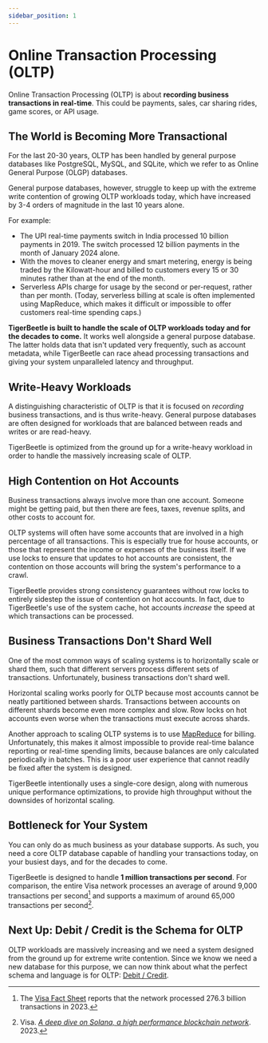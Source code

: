 ```yaml
---
sidebar_position: 1
---
```


# Online Transaction Processing (OLTP)

Online Transaction Processing (OLTP) is about **recording business transactions in real-time**. This
could be payments, sales, car sharing rides, game scores, or API usage.

## The World is Becoming More Transactional

For the last 20-30 years, OLTP has been handled by general purpose databases like PostgreSQL, MySQL,
and SQLite, which we refer to as Online General Purpose (OLGP) databases.

General purpose databases, however, struggle to keep up with the extreme write contention of growing
OLTP workloads today, which have increased by 3-4 orders of magnitude in the last 10 years alone.

For example:

- The UPI real-time payments switch in India processed 10 billion payments in 2019. The switch
  processed 12 billion payments in the month of January 2024 alone.
- With the moves to cleaner energy and smart metering, energy is being traded by the Kilowatt-hour
  and billed to customers every 15 or 30 minutes rather than at the end of the month.
- Serverless APIs charge for usage by the second or per-request, rather than per month. (Today,
  serverless billing at scale is often implemented using MapReduce, which makes it difficult or
  impossible to offer customers real-time spending caps.)

**TigerBeetle is built to handle the scale of OLTP workloads today and for the decades to come.** It
works well alongside a general purpose database. The latter holds data that isn't updated very
frequently, such as account metadata, while TigerBeetle can race ahead processing transactions and
giving your system unparalleled latency and throughput.

## Write-Heavy Workloads

A distinguishing characteristic of OLTP is that it is focused on _recording_ business transactions,
and is thus write-heavy. General purpose databases are often designed for workloads that are
balanced between reads and writes or are read-heavy.

TigerBeetle is optimized from the ground up for a write-heavy workload in order to handle the
massively increasing scale of OLTP.

## High Contention on Hot Accounts

Business transactions always involve more than one account. Someone might be getting paid, but then
there are fees, taxes, revenue splits, and other costs to account for.

OLTP systems will often have some accounts that are involved in a high percentage of all
transactions. This is especially true for house accounts, or those that represent the income or
expenses of the business itself. If we use locks to ensure that updates to hot accounts are
consistent, the contention on those accounts will bring the system's performance to a crawl.

TigerBeetle provides strong consistency guarantees without row locks to entirely sidestep the issue
of contention on hot accounts. In fact, due to TigerBeetle's use of the system cache, hot accounts
_increase_ the speed at which transactions can be processed.

## Business Transactions Don't Shard Well

One of the most common ways of scaling systems is to horizontally scale or shard them, such that
different servers process different sets of transactions. Unfortunately, business transactions don't
shard well.

Horizontal scaling works poorly for OLTP because most accounts cannot be neatly partitioned between
shards. Transactions between accounts on different shards become even more complex and slow. Row
locks on hot accounts even worse when the transactions must execute across shards.

Another approach to scaling OLTP systems is to use
[MapReduce](https://en.wikipedia.org/wiki/MapReduce) for billing. Unfortunately, this makes it
almost impossible to provide real-time balance reporting or real-time spending limits, because
balances are only calculated periodically in batches. This is a poor user experience that cannot
readily be fixed after the system is designed.

TigerBeetle intentionally uses a single-core design, along with numerous unique performance
optimizations, to provide high throughput without the downsides of horizontal scaling.

## Bottleneck for Your System

You can only do as much business as your database supports. As such, you need a core OLTP database
capable of handling your transactions today, on your busiest days, and for the decades to come.

TigerBeetle is designed to handle **1 million transactions per second**. For comparison, the entire
Visa network processes an average of around 9,000 transactions per second[^1] and supports a maximum
of around 65,000 transactions per second[^2].

[^1]:
    The
    [Visa Fact Sheet](https://usa.visa.com/dam/VCOM/global/about-visa/documents/aboutvisafactsheet.pdf)
    reports that the network processed 276.3 billion transactions in 2023.

[^2]:
    Visa.
    [_A deep dive on Solana, a high performance blockchain network_](https://usa.visa.com/solutions/crypto/deep-dive-on-solana.html). 2023.

## Next Up: Debit / Credit is the Schema for OLTP

OLTP workloads are massively increasing and we need a system designed from the ground up for extreme
write contention. Since we know we need a new database for this purpose, we can now think about what
the perfect schema and language is for OLTP: [Debit / Credit](./debit-credit.md).
